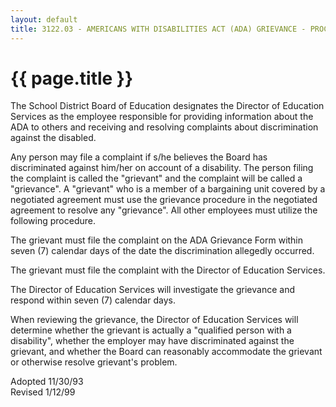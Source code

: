 ```yaml
---
layout: default
title: 3122.03 - AMERICANS WITH DISABILITIES ACT (ADA) GRIEVANCE - PROCEDURE
---
```


{{ page.title }}
================

The School District Board of Education designates the Director of
Education Services as the employee responsible for providing information
about the ADA to others and receiving and resolving complaints about
discrimination against the disabled.

Any person may file a complaint if s/he believes the Board has
discriminated against him/her on account of a disability. The person
filing the complaint is called the "grievant" and the complaint will be
called a "grievance". A "grievant" who is a member of a bargaining unit
covered by a negotiated agreement must use the grievance procedure in
the negotiated agreement to resolve any "grievance". All other employees
must utilize the following procedure.

The grievant must file the complaint on the ADA Grievance Form within
seven (7) calendar days of the date the discrimination allegedly
occurred.

The grievant must file the complaint with the Director of Education
Services.

The Director of Education Services will investigate the grievance and
respond within seven (7) calendar days.

When reviewing the grievance, the Director of Education Services will
determine whether the grievant is actually a "qualified person with a
disability", whether the employer may have discriminated against the
grievant, and whether the Board can reasonably accommodate the grievant
or otherwise resolve grievant's problem.

Adopted 11/30/93\
 Revised 1/12/99
